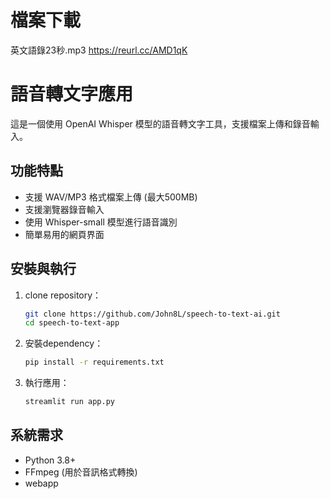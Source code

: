 # 檔案下載
英文語錄23秒.mp3
https://reurl.cc/AMD1qK

# 語音轉文字應用

這是一個使用 OpenAI Whisper 模型的語音轉文字工具，支援檔案上傳和錄音輸入。

## 功能特點
- 支援 WAV/MP3 格式檔案上傳 (最大500MB)
- 支援瀏覽器錄音輸入
- 使用 Whisper-small 模型進行語音識別
- 簡單易用的網頁界面

## 安裝與執行

1. clone repository：
   ```bash
   git clone https://github.com/John8L/speech-to-text-ai.git
   cd speech-to-text-app
   ```

2. 安裝dependency：
   ```bash
   pip install -r requirements.txt
   ```

3. 執行應用：
   ```bash
   streamlit run app.py
   ```

## 系統需求
- Python 3.8+
- FFmpeg (用於音訊格式轉換)
- webapp
